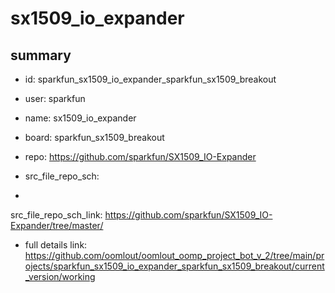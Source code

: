 # sx1509_io_expander
 
## summary 
* id: sparkfun_sx1509_io_expander_sparkfun_sx1509_breakout
* user: sparkfun
* name: sx1509_io_expander
* board: sparkfun_sx1509_breakout
* repo: https://github.com/sparkfun/SX1509_IO-Expander



* src_file_repo_sch: 
*
 src_file_repo_sch_link: https://github.com/sparkfun/SX1509_IO-Expander/tree/master/
* full details link: https://github.com/oomlout/oomlout_oomp_project_bot_v_2/tree/main/projects/sparkfun_sx1509_io_expander_sparkfun_sx1509_breakout/current_version/working  






